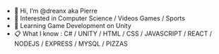 - 👋 Hi, I’m @dreanx aka Pierre
- 👀 Interested in  Computer Science / Videos Games / Sports
- 🌱 Learning Game Development on Unity
- 📋 What I know : C# / UNITY / HTML / CSS / JAVASCRIPT / REACT / NODEJS / EXPRESS / MYSQL / PIZZAS
